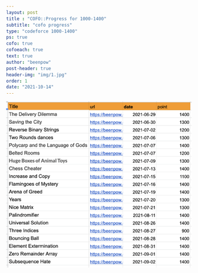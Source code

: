 ```yaml
---
layout: post
title : "COFO::Progress for 1000-1400"
subtitle: "cofo progress"
type: "codeforce 1000-1400"
ps: true
cofo: true
cofoeach: true
text: true
author: "beenpow"
post-header: true
header-img: "img/1.jpg"
order: 1
date: "2021-10-14"
---
```


![img](/img/2021-10-14-cofo-list-1.png)
